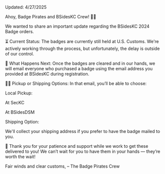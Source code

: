 Updated: 4/27/2025

Ahoy, Badge Pirates and BSidesKC Crew! 🏴‍☠️

We wanted to share an important update regarding the BSidesKC 2024 Badge orders.

⏳ Current Status:
The badges are currently still held at U.S. Customs. We're actively working through the process, but unfortunately, the delay is outside of our control.

📧 What Happens Next:
Once the badges are cleared and in our hands, we will email everyone who purchased a badge using the email address you provided at BSidesKC during registration.

🏴‍☠️ Pickup or Shipping Options:
In that email, you’ll be able to choose:

Local Pickup:

At SecKC

At BSidesDSM

Shipping Option:

We'll collect your shipping address if you prefer to have the badge mailed to you.

🙏 Thank you for your patience and support while we work to get these delivered to you! We can’t wait for you to have them in your hands — they’re worth the wait!

Fair winds and clear customs,
– The Badge Pirates Crew